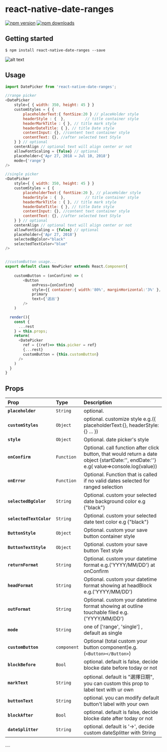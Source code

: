 
# react-native-date-ranges
[![npm version](https://img.shields.io/npm/v/react-native-date-ranges.svg?style=flat-square)](https://www.npmjs.com/package/react-native-date-ranges)
[![npm downloads](https://img.shields.io/npm/dm/react-native-date-ranges.svg?style=flat-square)](https://www.npmjs.com/package/react-native-date-ranges)
## Getting started

`$ npm install react-native-date-ranges --save`

![alt text](https://raw.githubusercontent.com/pohsiu/react-native-date-ranges/master/ezgif.com-video-to-gif.gif)

## Usage
```javascript
import DatePicker from 'react-native-date-ranges';

//range picker
<DatePicker
	style={ { width: 350, height: 45 } }
	customStyles = { {
		placeholderText:{ fontSize:20 } // placeHolder style
		headerStyle : {  },			// title container style
		headerMarkTitle : { }, // title mark style 
		headerDateTitle: { }, // title Date style
		contentInput: {}, //content text container style
		contentText: {}, //after selected text Style
	} } // optional 
	centerAlign // optional text will align center or not
	allowFontScaling = {false} // optional
	placeholder={'Apr 27, 2018 → Jul 10, 2018'}
	mode={'range'}
/>

//single picker
<DatePicker
	style={ { width: 350, height: 45 } }
	customStyles = { {
		placeholderText:{ fontSize:20 }, // placeHolder style
		headerStyle : {  },			// title container style
		headerMarkTitle : { }, // title mark style 
		headerDateTitle: { }, // title Date style
		contentInput: {}, //content text container style
		contentText: {}, //after selected text Style
	} } // optional 
	centerAlign // optional text will align center or not
	allowFontScaling = {false} // optional
	placeholder={'Apr 27, 2018'}
	selectedBgColor="black"
	selectedTextColor="blue"
/>


//customButton usage...
export default class NewPicker extends React.Component{
	
	customButton = (onConfirm) => (
		<Button
			onPress={onConfirm}
			style={{ container:{ width:'80%', marginHorizontal:'3%' }, text:{ fontSize: 20 } }}
			primary
			text={'送出'}
		/>
	)

  render(){
    const {
      ...rest
    } = this.props;
    return(
      <DatePicker
        ref = {(ref)=> this.picker = ref}
        {...rest}
        customButton = {this.customButton}
      />
    )
  }
} 

```
  
## Props
| Prop | Type | Description |
:------------ |:---------------| :-----|
| **`placeholder`** | `String` | optional. |
| **`customStyles`** | `Object` | optional. customize style e.g.({ placeholderText:{}, headerStyle:{} ... }) |
| **`style`** | `Object` | Optional. date picker's style |
| **`onConfirm`** | `Function` | Optional. call function after click button, that would return a date object {startDate:'', endDate:''} e.g( value=>console.log(value))|
| **`onError`** | `Function` | Optional. Function that is called if no valid dates selected for ranged selection|
| **`selectedBgColor`** | `String` | Optional. custom your selected date background color e.g {"black"} |
| **`selectedTextColor`** | `String` | Optional. custom your selected date text color e.g {"black"} |
| **`ButtonStyle`** | `Object` | Optional. custom your save button container style |
| **`ButtonTextStyle`** | `Object` | Optional. custom your save button Text style  |
| **`returnFormat`** | `String` | Optional. custom your datetime format e.g.('YYYY/MM/DD') at onConfirm |
| **`headFormat`** | `String` | Optional. custom your datetime format showing at headBlock e.g.('YYYY/MM/DD')|
| **`outFormat`** | `String` | Optional. custom your datetime format showing at outline touchable filed e.g.('YYYY/MM/DD')|
| **`mode`** | `String` | one of ['range', 'single'] , default as single|
| **`customButton`** | `component` | Optional (total custom your button component)e.g.(`<Button></Button>`) | 
| **`blockBefore`** | `Bool` | optional. default is false, decide blocke date before today or not | 
| **`markText`** | `String` | optional. default is "選擇日期", you can custom this prop to label text with ur own |
| **`buttonText`** | `String` | optional. you can modify default button't label with your own | 
| **`blockAfter`** | `Bool` | optional. default is false, decide blocke date after today or not |
| **`dateSplitter`** | `String` | optional. default is '->', decide custom dateSplitter with String  |
....

